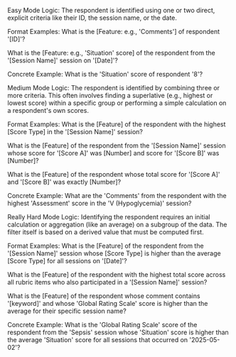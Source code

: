 Easy Mode
Logic: The respondent is identified using one or two direct, explicit criteria like their ID, the session name, or the date.

Format Examples:
What is the [Feature: e.g., 'Comments'] of respondent '[ID]'?

What is the [Feature: e.g., 'Situation' score] of the respondent from the '[Session Name]' session on '[Date]'?

Concrete Example:
What is the 'Situation' score of respondent '8'?

Medium Mode
Logic: The respondent is identified by combining three or more criteria. This often involves finding a superlative (e.g., highest or lowest score) within a specific group or performing a simple calculation on a respondent's own scores.

Format Examples:
What is the [Feature] of the respondent with the highest [Score Type] in the '[Session Name]' session?

What is the [Feature] of the respondent from the '[Session Name]' session whose score for '[Score A]' was [Number] and score for '[Score B]' was [Number]?

What is the [Feature] of the respondent whose total score for '[Score A]' and '[Score B]' was exactly [Number]?

Concrete Example:
What are the 'Comments' from the respondent with the highest 'Assessment' score in the 'V (Hypoglycemia)' session?

Really Hard Mode
Logic: Identifying the respondent requires an initial calculation or aggregation (like an average) on a subgroup of the data. The filter itself is based on a derived value that must be computed first.

Format Examples:
What is the [Feature] of the respondent from the '[Session Name]' session whose [Score Type] is higher than the average [Score Type] for all sessions on '[Date]'?

What is the [Feature] of the respondent with the highest total score across all rubric items who also participated in a '[Session Name]' session?

What is the [Feature] of the respondent whose comment contains '[keyword]' and whose 'Global Rating Scale' score is higher than the average for their specific session name?

Concrete Example:
What is the 'Global Rating Scale' score of the respondent from the 'Sepsis' session whose 'Situation' score is higher than the average 'Situation' score for all sessions that occurred on '2025-05-02'?